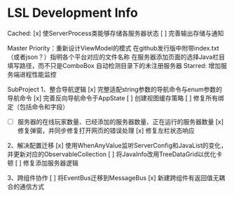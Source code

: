 ﻿# LSL Development Info
Cached:
[x] 使ServerProcess类能够存储各服务器状态
[ ] 完善输出存储与通知

Master Priority：重新设计ViewModel的模式
在github发行版中附带index.txt（或者json？）指明各个平台对应的文件名称
在服务器添加页面的选择Java栏目填写路径，而不只是ComboBox
自动检测目录下的未注册服务器
Starred: 增加服务端进程性能监控

SubProject
1、整合导航逻辑
[x] 完整适配string参数的导航命令与enum参数的导航命令
[x] 完善反向导航命令于AppState
[ ] 创建视图缓存策略
[ ] 修复所有绑定（包括命令和字段）
 - [ ] 服务器的在线玩家数量、已经添加的服务器数量、正在运行的服务器数量
[x] 修复弹窗，并同步修复打开网页的错误处理
[x] 修复左栏状态响应

2、解决配置迁移
[x] 使用WhenAnyValue监听ServerConfig和JavaList的变化，并更新对应的ObservableCollection
[ ] 将JavaInfo改用TreeDataGrid以优化卡顿
[ ] 修复添加服务器逻辑

3、跨组件协作
[ ] 将EventBus迁移到MessageBus
[x] 新建跨组件有返回值无耦合的通信方式